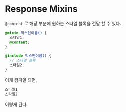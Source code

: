 # Response Mixins

`@content` 로 해당 부분에 원하는 스타일 블록을 전달 할 수 있다.

```scss
@mixin 믹스인이름() {
  스타일1;
  @content;
}

@include 믹스인이름() {
  // 스타일 블록
  스타일2;
}
```

이게 컴파일 되면,

```scss
스타일1
스타일2
```

이렇게 된다.
